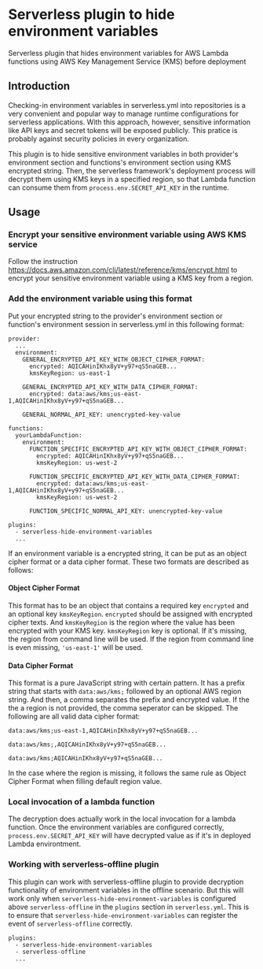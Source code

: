 # Serverless plugin to hide environment variables
Serverless plugin that hides environment variables for AWS Lambda functions using AWS Key Management Service (KMS) before deployment

## Introduction
Checking-in environment variables in serverless.yml into repositories is a very convenient and popular way to manage runtime configurations for serverless applications. With this approach, however, sensitive information like API keys and secret tokens will be exposed publicly. This pratice is probably against security policies in every organization.

This plugin is to hide sensitive environment variables in both provider's environment section and functions's environment section using KMS encrypted string. Then, the serverless framework's deployment process will decrypt them using KMS keys in a specified region, so that Lambda function can consume them from `process.env.SECRET_API_KEY` in the runtime.

## Usage

### Encrypt your sensitive environment variable using AWS KMS service
Follow the instruction https://docs.aws.amazon.com/cli/latest/reference/kms/encrypt.html to encrypt your sensitive environment variable using a KMS key from a region.

### Add the environment variable using this format
Put your encrypted string to the provider's environment section or function's environment session in serverless.yml in this following format:

```
provider:
  ...
  environment:
    GENERAL_ENCRYPTED_API_KEY_WITH_OBJECT_CIPHER_FORMAT:
      encrypted: AQICAHinIKhx8yV+y97+qS5naGEB...
      kmsKeyRegion: us-east-1

    GENERAL_ENCRYPTED_API_KEY_WITH_DATA_CIPHER_FORMAT:
      encrypted: data:aws/kms;us-east-1,AQICAHinIKhx8yV+y97+qS5naGEB...

    GENERAL_NORMAL_API_KEY: unencrypted-key-value

functions:
  yourLambdaFunction:
    environment:
      FUNCTION_SPECIFIC_ENCRYPTED_API_KEY_WITH_OBJECT_CIPHER_FORMAT:
        encrypted: AQICAHinIKhx8yV+y97+qS5naGEB...
        kmsKeyRegion: us-west-2

      FUNCTION_SPECIFIC_ENCRYPTED_API_KEY_WITH_DATA_CIPHER_FORMAT:
        encrypted: data:aws/kms;us-east-1,AQICAHinIKhx8yV+y97+qS5naGEB...
        kmsKeyRegion: us-west-2

      FUNCTION_SPECIFIC_NORMAL_API_KEY: unencrypted-key-value

plugins:
  - serverless-hide-environment-variables
  ...
```

If an environment variable is a encrypted string, it can be put as an object cipher format or a data cipher format. These two formats are described as follows:

#### Object Cipher Format ####
This format has to be an object that contains a required key `encrypted` and an optional key `kmsKeyRegion`. `encrypted` should be assigned with encrypted cipher texts. And `kmsKeyRegion` is the region where the value has been encrypted with your KMS key. `kmsKeyRegion` key is optional. If it's missing, the region from command line will be used. If the region from command line is even missing, `'us-east-1'` will be used.

#### Data Cipher Format ####
This format is a pure JavaScript string with certain pattern. It has a prefix string that starts with `data:aws/kms;` followed by an optional AWS region string. And then, a comma separates the prefix and encrypted value. If the the a region is not provided, the comma seperator can be skipped. The following are all valid data cipher format:
```
data:aws/kms;us-east-1,AQICAHinIKhx8yV+y97+qS5naGEB...
```
```
data:aws/kms;,AQICAHinIKhx8yV+y97+qS5naGEB...
```
```
data:aws/kms;AQICAHinIKhx8yV+y97+qS5naGEB...
```
In the case where the region is missing, it follows the same rule as Object Cipher Format when filling default region value.

### Local invocation of a lambda function
The decryption does actually work in the local invocation for a lambda function. Once the environment variables are configured correctly, `process.env.SECRET_API_KEY` will have decrypted value as if it's in deployed Lambda environtment.

### Working with serverless-offline plugin
This plugin can work with serverless-offline plugin to provide decryption functionality of environment variables in the offline scenario. But this will work only when `serverless-hide-environment-variables` is configured above `serverless-offline` in the `plugins` section in `serverless.yml`. This is to ensure that `serverless-hide-environment-variables` can register the event of `serverless-offline` correctly.

```
plugins:
  - serverless-hide-environment-variables
  - serverless-offline
  ...
```